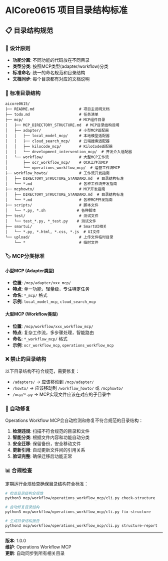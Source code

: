 # AICore0615 项目目录结构标准

## 📋 目录结构规范

### 🎯 设计原则
- **功能分离**: 不同功能的代码放在不同目录
- **类型分类**: 按照MCP类型(adapter/workflow)分类
- **标准命名**: 统一的命名规范和目录结构
- **文档同步**: 每个目录都有对应的文档说明

### 📁 标准目录结构

```
aicore0615/
├── README.md                    # 项目主说明文档
├── todo.md                      # 任务清单
├── mcp/                         # MCP组件目录
│   ├── MCP_DIRECTORY_STRUCTURE.md  # MCP目录结构说明
│   ├── adapter/                 # 小型MCP适配器
│   │   ├── local_model_mcp/     # 本地模型适配器
│   │   ├── cloud_search_mcp/    # 云端搜索适配器
│   │   ├── kilocode_mcp/        # KiloCode适配器
│   │   └── development_intervention_mcp/  # 开发介入适配器
│   └── workflow/                # 大型MCP工作流
│       ├── ocr_workflow_mcp/    # OCR工作流MCP
│       └── operations_workflow_mcp/  # 运营工作流MCP
├── workflow_howto/              # 工作流开发指南
│   ├── DIRECTORY_STRUCTURE_STANDARD.md  # 目录结构标准
│   └── *.md                     # 各种工作流开发指南
├── mcphowto/                    # MCP开发指南
│   ├── DIRECTORY_STRUCTURE_STANDARD.md  # 目录结构标准
│   └── *.md                     # 各种MCP开发指南
├── scripts/                     # 脚本文件
│   └── *.py, *.sh              # 各种脚本
├── test/                        # 测试文件
│   └── test_*.py, *_test.py    # 测试文件
├── smartui/                     # SmartUI相关
│   └── *.py, *.html, *.css, *.js  # UI文件
└── upload/                      # 上传文件临时目录
    └── *                        # 临时文件
```

### 🏷️ MCP分类标准

#### **小型MCP (Adapter类型)**
- **位置**: `/mcp/adapter/xxx_mcp/`
- **特点**: 单一功能，轻量级，专注特定任务
- **命名**: `*_mcp/` 格式
- **示例**: `local_model_mcp`, `cloud_search_mcp`

#### **大型MCP (Workflow类型)**
- **位置**: `/mcp/workflow/xxx_workflow_mcp/`
- **特点**: 复杂工作流，多步骤处理，智能路由
- **命名**: `*_workflow_mcp/` 格式
- **示例**: `ocr_workflow_mcp`, `operations_workflow_mcp`

### ❌ 禁止的目录结构

以下目录结构不符合规范，需要修复：

- `/adapters/` → 应该移动到 `/mcp/adapter/`
- `/howto/` → 应该移动到 `/workflow_howto/` 或 `/mcphowto/`
- `/mcp/*.py` → MCP实现文件应该在对应的子目录中

### 🔧 自动修复

Operations Workflow MCP会自动检测和修复不符合规范的目录结构：

1. **检测违规**: 扫描不符合规范的目录和文件
2. **智能分类**: 根据文件内容和功能自动分类
3. **安全迁移**: 保留备份，安全移动文件
4. **更新引用**: 自动更新文件间的引用关系
5. **验证完整**: 确保迁移后功能正常

### 📊 合规检查

定期运行合规检查确保目录结构符合标准：

```bash
# 检查目录结构合规性
python3 mcp/workflow/operations_workflow_mcp/cli.py check-structure

# 自动修复目录结构
python3 mcp/workflow/operations_workflow_mcp/cli.py fix-structure

# 生成目录结构报告
python3 mcp/workflow/operations_workflow_mcp/cli.py structure-report
```

---

**版本**: 1.0.0  
**维护**: Operations Workflow MCP  
**更新**: 自动同步到所有相关目录
